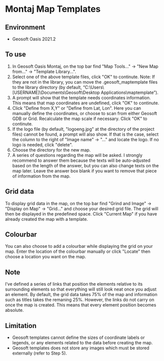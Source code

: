 # Montaj Map Templates

## Environment
- Geosoft Oasis 2021.2

## To use

1. In Geosoft Oasis Montaj, on the top bar find "Map Tools..." &rarr; "New Map from..." &rarr; "Template Library...".
2. Select one of the above template files, click "OK" to continute. Note: If they are not in the library, you can move the .geosoft_maptemplate files to the library directory (by default, “C:\Users\\[USERNAME\]\Documents\Geosoft\Desktop Applications\maptemplate”).
3. A prompt will show that the template needs coordinates information. This means that map coordinates are undefined, click "OK" to continute.
4. Click "Define from X,Y" or "Define from Lat, Lon". Here you can manually define the coordinates, or choose to scan from either Geosoft GDB or Grid. Recalculate the map scale if necessary. Click "OK" to continute.
5. If the logo file (by default, "logoeng.jpg" at the directory of the project files) cannot be found, a prompt will also show. If that is the case, select the column to the right of "Image name" &rarr; "…" and locate the logo. If no logo is needed, click "delete".
6. Choose the directory for the new map.
7. A series of questions regarding the map will be asked. I strongly recommend to answer them because the texts will be auto-adjusted based on the length of the answer, but you can also change texts on the map later. Leave the answer box blank if you want to remove that piece of information from the map.

## Grid data

To display grid data in the map, on the top bar find "Grind and Image" &rarr; "Display on Map" &rarr; "Grid..." and choose your desired grid file. The grid will then be displayed in the predefined space. Click "Current Map" if you have already created the map with a template.

## Colourbar

You can also choose to add a colourbar while displaying the grid on your map. Enter the location of the colourbar manually or click "Locate" then choose a location you want on the map.

## Note
I’ve defined a series of links that position the elements relative to its surrounding elements so that everything will still look neat once you adjust an element. By default, the grid data takes 75% of the map and information such as titles takes the remaning 25%. However, the links do not carry on once the map is created. This means that every element position becomes absolute.

## Limitation

- Geosoft templates cannot define the sizes of coordinate labels or legends, or any elements related to the data before creating the map.
- Geosoft templates does not store any images which must be stored externally (refer to Step 5).